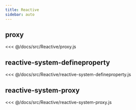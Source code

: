 ```yaml
---
title: Reactive
sidebar: auto
---
```


## proxy
<<< @/docs/src/Reactive/proxy.js

## reactive-system-defineproperty
<<< @/docs/src/Reactive/reactive-system-defineproperty.js

## reactive-system-proxy
<<< @/docs/src/Reactive/reactive-system-proxy.js
